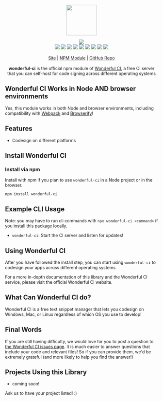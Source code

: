 <p align="center">
  <a href="https://cdn.itwcreativeworks.com/assets/itw-creative-works/images/logo/itw-creative-works-brandmark-black-x.svg">
    <img src="https://cdn.itwcreativeworks.com/assets/itw-creative-works/images/logo/itw-creative-works-brandmark-black-x.svg" width="100px">
  </a>
</p>

<p align="center">
  <img src="https://img.shields.io/github/package-json/v/itw-creative-works/wonderful-ci.svg">
  <br>
  <img src="https://img.shields.io/librariesio/release/npm/wonderful-ci.svg">
  <img src="https://img.shields.io/bundlephobia/min/wonderful-ci.svg">
  <img src="https://img.shields.io/codeclimate/maintainability-percentage/itw-creative-works/wonderful-ci.svg">
  <img src="https://img.shields.io/npm/dm/wonderful-ci.svg">
  <img src="https://img.shields.io/node/v/wonderful-ci.svg">
  <img src="https://img.shields.io/website/https/itwcreativeworks.com.svg">
  <img src="https://img.shields.io/github/license/itw-creative-works/wonderful-ci.svg">
  <img src="https://img.shields.io/github/contributors/itw-creative-works/wonderful-ci.svg">
  <img src="https://img.shields.io/github/last-commit/itw-creative-works/wonderful-ci.svg">
  <br>
  <br>
  <a href="https://itwcreativeworks.com">Site</a> | <a href="https://www.npmjs.com/package/wonderful-ci">NPM Module</a> | <a href="https://github.com/itw-creative-works/wonderful-ci">GitHub Repo</a>
  <br>
  <br>
  <strong>wonderful-ci</strong> is the official npm module of <a href="https://itwcreativeworks.com">Wonderful CI</a>, a free CI server that you can self-host for code signing across different operating systems
</p>

## Wonderful CI Works in Node AND browser environments
Yes, this module works in both Node and browser environments, including compatibility with [Webpack](https://www.npmjs.com/package/webpack) and [Browserify](https://www.npmjs.com/package/browserify)!

## Features
* Codesign on different platforms


## Install Wonderful CI
### Install via npm
Install with npm if you plan to use `wonderful-ci` in a Node project or in the browser.
```shell
npm install wonderful-ci
```

## Example CLI Usage
Note: you may have to run cli commands with `npx wonderful-ci <command>` if you install this package locally.
  * `wonderful-ci`: Start the CI server and listen for updates!

## Using Wonderful CI
After you have followed the install step, you can start using `wonderful-ci` to codesign your apps across different operating systems.

For a more in-depth documentation of this library and the Wonderful CI service, please visit the official Wonderful CI website.

## What Can Wonderful CI do?
Wonderful CI is a free text snippet manager that lets you codesign on Windows, Mac, or Linux regardless of which OS you use to develop!

## Final Words
If you are still having difficulty, we would love for you to post
a question to [the Wonderful CI issues page](https://github.com/itw-creative-works/wonderful-ci/issues). It is much easier to answer questions that include your code and relevant files! So if you can provide them, we'd be extremely grateful (and more likely to help you find the answer!)

## Projects Using this Library
* coming soon!

Ask us to have your project listed! :)
